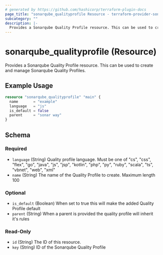 ```yaml
---
# generated by https://github.com/hashicorp/terraform-plugin-docs
page_title: "sonarqube_qualityprofile Resource - terraform-provider-sonarqube"
subcategory: ""
description: |-
  Provides a Sonarqube Quality Profile resource. This can be used to create and manage Sonarqube Quality Profiles.
---
```


# sonarqube_qualityprofile (Resource)

Provides a Sonarqube Quality Profile resource. This can be used to create and manage Sonarqube Quality Profiles.

## Example Usage

```terraform
resource "sonarqube_qualityprofile" "main" {
  name       = "example"
  language   = "js"
  is_default = false
  parent     = "sonar way"
}
```

<!-- schema generated by tfplugindocs -->
## Schema

### Required

- `language` (String) Quality profile language. Must be one of "cs", "css", "flex", "go", "java", "js", "jsp", "kotlin", "php", "py", "ruby", "scala", "ts", "vbnet", "web", "xml"
- `name` (String) The name of the Quality Profile to create. Maximum length 100

### Optional

- `is_default` (Boolean) When set to true this will make the added Quality Profile default
- `parent` (String) When a parent is provided the quality profile will inherit it's rules

### Read-Only

- `id` (String) The ID of this resource.
- `key` (String) ID of the Sonarqube Quality Profile
